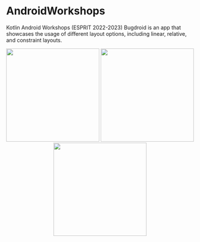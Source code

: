 # AndroidWorkshops
Kotlin Android Workshops (ESPRIT 2022-2023)
Bugdroid is an app that showcases the usage of different layout options, including linear, relative, and constraint layouts. 
<p align="center">
<img src="https://user-images.githubusercontent.com/80844849/220725529-78c5af6a-9730-4f05-95df-9f09e705f624.png" width="250">
<img src="https://user-images.githubusercontent.com/80844849/220725540-81b4e259-ee42-4e22-8846-0d564040a1d1.png" width="250">
<img src="https://user-images.githubusercontent.com/80844849/220725537-84bf9c6f-cf46-4c7f-a737-3410848367ab.png" width="250">

</p>
